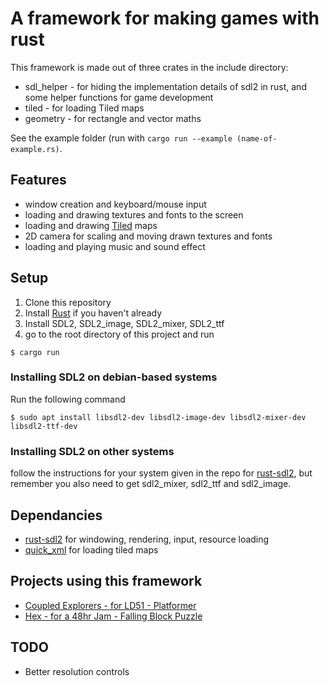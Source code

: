 # A framework for making games with rust

This framework is made out of three crates in the include directory:

* sdl_helper - for hiding the implementation details of sdl2 in rust, and some helper functions for game development
* tiled - for loading Tiled maps
* geometry - for rectangle and vector maths


See the example folder (run with ```cargo run --example (name-of-example.rs)```.

## Features

* window creation and keyboard/mouse input
* loading and drawing textures and fonts to the screen
* loading and drawing [Tiled](https://www.mapeditor.org/) maps 
* 2D camera for scaling and moving drawn textures and fonts
* loading and playing music and sound effect

## Setup 

1. Clone this repository 
2. Install [Rust](https://www.rust-lang.org/tools/install) if you haven't already
3. Install SDL2, SDL2_image, SDL2_mixer, SDL2_ttf
4. go to the root directory of this project and run 
```
$ cargo run
```

### Installing SDL2 on debian-based systems
Run the following command
```
$ sudo apt install libsdl2-dev libsdl2-image-dev libsdl2-mixer-dev libsdl2-ttf-dev
```
### Installing SDL2 on other systems

follow the instructions for your system given in the repo for [rust-sdl2](https://github.com/Rust-SDL2/rust-sdl2), but remember you also need to get sdl2_mixer, sdl2_ttf and sdl2_image.


## Dependancies

* [rust-sdl2](https://crates.io/crates/sdl2) for windowing, rendering, input, resource loading
* [quick_xml](https://crates.io/crates/quick-xml) for loading tiled maps

## Projects using this framework

* [Coupled Explorers - for LD51 - Platformer](https://github.com/NoamZeise/Coupled-Explorers-LD51)
* [Hex - for a 48hr Jam - Falling Block Puzzle](https://github.com/NoamZeise/Hex)

## TODO

* Better resolution controls
